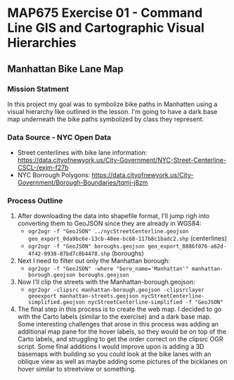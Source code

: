 # MAP675 Exercise 01 - Command Line GIS and Cartographic Visual Hierarchies
## Manhattan Bike Lane Map  

### Mission Statment
In this project my goal was to symbolize bike paths in Manhatten using a visual hierarchy like outlined in the lesson. I'm going to have a dark base map underneath the bike paths symbolized by class they represent.

### Data Source - NYC Open Data
- Street centerlines with bike lane information: https://data.cityofnewyork.us/City-Government/NYC-Street-Centerline-CSCL-/exjm-f27b
- NYC Borrough Polygons: https://data.cityofnewyork.us/City-Government/Borough-Boundaries/tqmj-j8zm

### Process Outline
1. After downloading the data into shapefile format, I'll jump righ into converting them to GeoJSON since they are already in WGS84:
    - `ogr2ogr -f "GeoJSON" ../nycStreetCenterline.geojson geo_export_0da9bc6e-13cb-48ee-bc68-117b8c1badc2.shp` (centerlines)
    - `ogr2ogr -f "GeoJSON" boroughs.geojson geo_export_0886f076-a62d-4f42-8938-87bd7c8b4478.shp` (boroughs)
2. Next I need to filter out only the Manhattan borough:
    - `ogr2ogr -f "GeoJSON" -where "boro_name='Manhattan'" manhattan-borough.geojson boroughs.geojson`
3. Now I'll clip the streets with the Manhattan-borough.geojson:
    - `ogr2ogr -clipsrc manhattan-borough.geojson -clipsrclayer geoexport manhattan-streets.geojson nycStreetCenterline-simplified.geojson nycStreetCenterline-simplified -f "GeoJSON"`
4. The final step in this process is to create the web map. I decided to go with the Carto labels (similar to the exercise) and a dark base map. Some interesting challenges that arose in this process was adding an additional map pane for the hover labels, so they would be on top of the Carto labels, and struggling to get the order correct on the clipsrc OGR script. Some final additions I would improve upon is adding a 3D basemaps with building so you could look at the bike lanes with an oblique view as well as maybe adding some pictures of the bicklanes on hover similar to streetview or something.